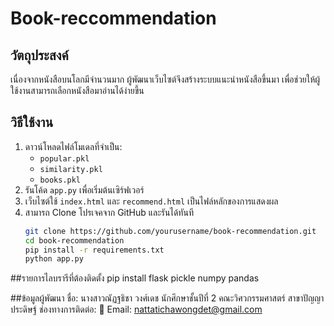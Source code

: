 # Book-reccommendation
## วัตถุประสงค์  
เนื่องจากหนังสือบนโลกมีจำนวนมาก ผู้พัฒนาเว็บไซต์จึงสร้างระบบแนะนำหนังสือขึ้นมา เพื่อช่วยให้ผู้ใช้งานสามารถเลือกหนังสือมาอ่านได้ง่ายขึ้น  

## วิธีใช้งาน  
1. ดาวน์โหลดไฟล์โมเดลที่จำเป็น:  
   - `popular.pkl`  
   - `similarity.pkl`  
   - `books.pkl`  
2. รันโค้ด `app.py` เพื่อเริ่มต้นเซิร์ฟเวอร์  
3. เว็บไซต์ใช้ `index.html` และ `recommend.html` เป็นไฟล์หลักของการแสดงผล  
4. สามารถ Clone โปรเจคจาก GitHub และรันได้ทันที  
   ```sh
   git clone https://github.com/yourusername/book-recommendation.git
   cd book-recommendation
   pip install -r requirements.txt
   python app.py

##รายการไลบรารีที่ต้องติดตั้ง
pip install flask pickle numpy pandas

##ข้อมูลผู้พัฒนา
ชื่อ: นางสาวณัฏฐธิชา วงศ์เดช
นักศึกษาชั้นปีที่ 2 คณะวิศวกรรมศาสตร์ สาขาปัญญาประดิษฐ์
ช่องทางการติดต่อ:
📧 Email: nattatichawongdet@gmail.com
